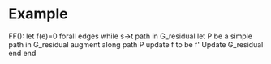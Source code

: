 # Example

FF():
    let f(e)=0 forall edges
    while s->t path in G_residual
        let P be a simple path in G_residual
        augment along path P
        update f to be f'
        Update G_residual
    end
end
